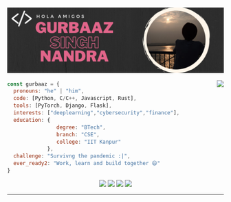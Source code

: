 <img src="/assets/banner_opt.png"></img>

<!--
**gurbaaz27/gurbaaz27** is a ✨ _special_ ✨ repository because its `README.md` (this file) appears on your GitHub profile.

Here are some ideas to get you started:

- 🔭 I’m currently working on ...
- 🌱 I’m currently learning ...
- 👯 I’m looking to collaborate on ...
- 🤔 I’m looking for help with ...
- 💬 Ask me about ...
- 📫 How to reach me: ...
- 😄 Pronouns: ...
- ⚡ Fun fact: ...
-->
<!--![Gurbaaz's github stats](https://github-readme-stats.vercel.app/api?username=gurbaaz27&show_icons=true&theme=dracula&text_color=fff6ea)-->

<img align="right" src="https://github-readme-stats.vercel.app/api?username=gurbaaz27&show_icons=true&theme=dracula&bg_color=2D2D2D&text_color=fff6ea" />
 

```javascript
const gurbaaz = {
  pronouns: "he" | "him",
  code: [Python, C/C++, Javascript, Rust],
  tools: [PyTorch, Django, Flask],
  interests: ["deeplearning","cybersecurity","finance"],
  education: {
                degree: "BTech",
                branch: "CSE",
                college: "IIT Kanpur"
             },
  challenge: "Survivng the pandemic :|",
  ever_ready2: "Work, learn and build together 😄"
}
```

<p align="center">
<img src="https://img.shields.io/badge/-Contact_Me-BC4E48?style=flat-square&logo=Gmail&logoColor=white&link=mailto:gurbaazsn123@gmail.com" />
<img src="https://img.shields.io/badge/-Facebook-116BBC?style=flat-square&logo=Facebook&logoColor=white&link=https://facebook.com/gurbaaz.nandra" />  
<img src="https://img.shields.io/badge/-LinkedIn-blue?style=flat-square&logo=Linkedin&logoColor=white&link=https://www.linkedin.com/in/gurbaaz-singh-nandra-189813190/" />
<img src="https://img.shields.io/github/followers/gurbaaz27?label=follow&style=social" />
</p>

---
